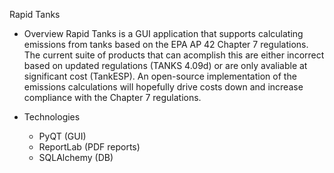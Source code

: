 Rapid Tanks


* Overview
Rapid Tanks is a GUI application that supports calculating emissions from tanks based on the EPA AP 42 Chapter 7 regulations. The current suite of products that can acomplish this are either incorrect based on updated regulations (TANKS 4.09d) or are only avaliable at significant cost (TankESP). An open-source implementation of the emissions calculations will hopefully drive costs down and increase compliance with the Chapter 7 regulations.

* Technologies
  * PyQT (GUI)
  * ReportLab (PDF reports)
  * SQLAlchemy (DB)
